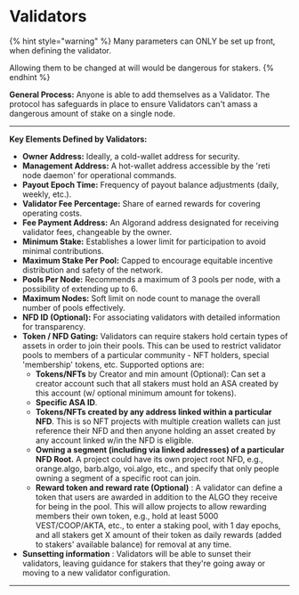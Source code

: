 # Validators

{% hint style="warning" %}
Many parameters can ONLY be set up front, when defining the validator.

Allowing them to be changed at will would be dangerous for stakers.
{% endhint %}

**General Process:** Anyone is able to add themselves as a Validator. The protocol has safeguards in place to ensure Validators can't amass a dangerous amount of stake on a single node.&#x20;

***

**Key Elements Defined by Validators:**

* **Owner Address:** Ideally, a cold-wallet address for security.
* **Management Address:** A hot-wallet address accessible by the 'reti node daemon' for operational commands.
* **Payout Epoch Time:** Frequency of payout balance adjustments (daily, weekly, etc.).
* **Validator Fee Percentage:** Share of earned rewards for covering operating costs.
* **Fee Payment Address:** An Algorand address designated for receiving validator fees, changeable by the owner.
* **Minimum Stake:** Establishes a lower limit for participation to avoid minimal contributions.
* **Maximum Stake Per Pool:** Capped to encourage equitable incentive distribution and safety of the network.
* **Pools Per Node:** Recommends a maximum of 3 pools per node, with a possibility of extending up to 6.
* **Maximum Nodes:** Soft limit on node count to manage the overall number of pools effectively.
* **NFD ID (Optional):** For associating validators with detailed information for transparency.
* **Token / NFD Gating:** Validators can require stakers hold certain types of assets in order to join their pools. This can be used to restrict validator pools to members of a particular community - NFT holders, special 'membership' tokens, etc. Supported options are:
  * **Tokens/NFTs** by Creator and min amount (Optional): Can set a creator account such that all stakers must hold an ASA created by this account (w/ optional minimum amount for tokens).
  * **Specific ASA ID**.
  * **Tokens/NFTs created by any address linked within a particular NFD**. This is so NFT projects with multiple creation wallets can just reference their NFD and then anyone holding an asset created by any account linked w/in the NFD is eligible.
  * **Owning a segment (including via linked addresses) of a particular NFD Root.** A project could have its own project root NFD, e.g., orange.algo, barb.algo, voi.algo, etc., and specify that only people owning a segment of a specific root can join.
  * **Reward token and reward rate (Optional)** : A validator can define a token that users are awarded in addition to the ALGO they receive for being in the pool. This will allow projects to allow rewarding members their own token, e.g., hold at least 5000 VEST/COOP/AKTA, etc., to enter a staking pool, with 1 day epochs, and all stakers get X amount of their token as daily rewards (added to stakers' available balance) for removal at any time.
* **Sunsetting information** : Validators will be able to sunset their validators, leaving guidance for stakers that they're going away or moving to a new validator configuration.

***


